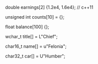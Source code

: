 double earnings[2] {1.2e4, 1.6e4}; // c++11 

unsigned int counts[10] = {};

float balance[100] {};



wchar_t title[] = L"Chief";

char16_t name[] = u"Felonia";

char32_t car[] = U"Humber";





